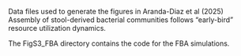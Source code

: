Data files used to generate the figures in Aranda-Diaz et al (2025) Assembly of stool-derived bacterial communities follows “early-bird” resource utilization dynamics. 

The FigS3_FBA directory contains the code for the FBA simulations.

